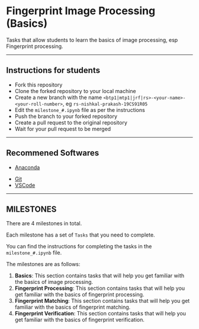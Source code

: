 # Fingerprint Image Processing (Basics)

Tasks that allow students to learn the basics of image processing, esp Fingerprint processing.

---

## Instructions for students
* Fork this repository
* Clone the forked repository to your local machine
* Create a new branch with the name `<btp1|mtp1|jrf|rs>-<your-name>-<your-roll-number>`, eg `rs-nishkal-prakash-19CS91R05`
* Edit the `milestone_#.ipynb` file as per the instructions
* Push the branch to your forked repository
* Create a pull request to the original repository
* Wait for your pull request to be merged

---

## Recommened Softwares
* [Anaconda](https://www.anaconda.com/products/individual)
<!-- * [Jupyter Notebook](https://jupyter.org/install) -->
* [Git](https://git-scm.com/downloads)
* [VSCode](https://code.visualstudio.com/download)



---

## MILESTONES
There are 4 milestones in total.

Each milestone has a set of `Tasks` that you need to complete. 

You can find the instructions for completing the tasks in the `milestone_#.ipynb` file.

The milestones are as follows:
1. **Basics**: This section contains tasks that will help you get familiar with the basics of image processing.
2. **Fingerprint Processing**: This section contains tasks that will help you get familiar with the basics of fingerprint processing.
3. **Fingerprint Matching**: This section contains tasks that will help you get familiar with the basics of fingerprint matching.
4. **Fingerprint Verification**: This section contains tasks that will help you get familiar with the basics of fingerprint verification.
